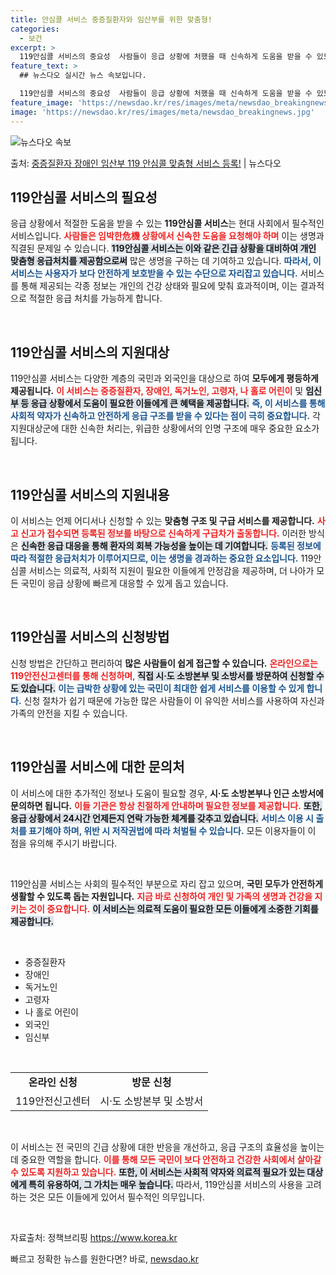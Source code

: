 ```yaml
---
title: 안심콜 서비스 중증질환자와 임산부를 위한 맞춤형!
categories:
  - 보건
excerpt: >
  119안심콜 서비스의 중요성  사람들이 응급 상황에 처했을 때 신속하게 도움을 받을 수 있도록 하는 것은 삶…
feature_text: >
  ## 뉴스다오 실시간 뉴스 속보입니다.

  119안심콜 서비스의 중요성  사람들이 응급 상황에 처했을 때 신속하게 도움을 받을 수 있도록 하는 것은 삶…
feature_image: 'https://newsdao.kr/res/images/meta/newsdao_breakingnews.jpg'
image: 'https://newsdao.kr/res/images/meta/newsdao_breakingnews.jpg'
---
```


![뉴스다오 속보](https://newsdao.kr/res/images/meta/newsdao_breakingnews.jpg)

<p>출처: <a href="https://newsdao.kr/4979" rel="dofollow">중증질환자 장애인 임산부 119 안심콜 맞춤형 서비스 등록!</a> | 뉴스다오</p>

<h2 data-ke-size="size26">119안심콜 서비스의 필요성</h2>
<p data-ke-size="size16">응급 상황에서 적절한 도움을 받을 수 있는 <b>119안심콜 서비스</b>는 현대 사회에서 필수적인 서비스입니다. <b><span style="color: #ee2323;">사람들은 임박한危機 상황에서 신속한 도움을 요청해야 하며</span></b> 이는 생명과 직결된 문제일 수 있습니다. <b><span style="background-color: #21538527;">119안심콜 서비스는 이와 같은 긴급 상황을 대비하여 개인 맞춤형 응급처치를 제공함으로써</span></b> 많은 생명을 구하는 데 기여하고 있습니다. <b><span style="color: #1a5490;">따라서, 이 서비스는 사용자가 보다 안전하게 보호받을 수 있는 수단으로 자리잡고 있습니다.</span></b> 서비스를 통해 제공되는 각종 정보는 개인의 건강 상태와 필요에 맞춰 효과적이며, 이는 결과적으로 적절한 응급 처치를 가능하게 합니다.</p>

<p data-ke-size="size16">&nbsp;</p>

<h2 data-ke-size="size26">119안심콜 서비스의 지원대상</h2>
<p data-ke-size="size16">119안심콜 서비스는 다양한 계층의 국민과 외국인을 대상으로 하여 <b>모두에게 평등하게 제공됩니다.</b> <b><span style="color: #ee2323;">이 서비스는 중증질환자, 장애인, 독거노인, 고령자, 나 홀로 어린이</span></b> 및 <b><span style="background-color: #21538527;">임신부 등 응급 상황에서 도움이 필요한 이들에게 큰 혜택을 제공합니다.</span></b> <b><span style="color: #1a5490;">즉, 이 서비스를 통해 사회적 약자가 신속하고 안전하게 응급 구조를 받을 수 있다는 점이 극히 중요합니다.</span></b> 각 지원대상군에 대한 신속한 처리는, 위급한 상황에서의 인명 구조에 매우 중요한 요소가 됩니다.</p>

<p data-ke-size="size16">&nbsp;</p>

<h2 data-ke-size="size26">119안심콜 서비스의 지원내용</h2>
<p data-ke-size="size16">이 서비스는 언제 어디서나 신청할 수 있는 <b>맞춤형 구조 및 구급 서비스를 제공합니다.</b> <b><span style="color: #ee2323;">사고 신고가 접수되면 등록된 정보를 바탕으로 신속하게 구급차가 출동합니다.</span></b> 이러한 방식은 <b><span style="background-color: #21538527;">신속한 응급 대응을 통해 환자의 회복 가능성을 높이는 데 기여합니다.</span></b> <b><span style="color: #1a5490;">등록된 정보에 따라 적절한 응급처치가 이루어지므로, 이는 생명을 경과하는 중요한 요소입니다.</span></b> 119안심콜 서비스는 의료적, 사회적 지원이 필요한 이들에게 안정감을 제공하며, 더 나아가 모든 국민이 응급 상황에 빠르게 대응할 수 있게 돕고 있습니다.</p>

<p data-ke-size="size16">&nbsp;</p>

<h2 data-ke-size="size26">119안심콜 서비스의 신청방법</h2>
<p data-ke-size="size16">신청 방법은 간단하고 편리하여 <b>많은 사람들이 쉽게 접근할 수 있습니다.</b> <b><span style="color: #ee2323;">온라인으로는 119안전신고센터를 통해 신청하며</span></b>, <b><span style="background-color: #21538527;">직접 시·도 소방본부 및 소방서를 방문하여 신청할 수도 있습니다.</span></b> <b><span style="color: #1a5490;">이는 급박한 상황에 있는 국민이 최대한 쉽게 서비스를 이용할 수 있게 합니다.</span></b> 신청 절차가 쉽기 때문에 가능한 많은 사람들이 이 유익한 서비스를 사용하여 자신과 가족의 안전을 지킬 수 있습니다.</p>

<p data-ke-size="size16">&nbsp;</p>

<h2 data-ke-size="size26">119안심콜 서비스에 대한 문의처</h2>
<p data-ke-size="size16">이 서비스에 대한 추가적인 정보나 도움이 필요할 경우, <b>시·도 소방본부나 인근 소방서에 문의하면 됩니다.</b> <b><span style="color: #ee2323;">이들 기관은 항상 친절하게 안내하며 필요한 정보를 제공합니다.</span></b> <b><span style="background-color: #21538527;">또한, 응급 상황에서 24시간 언제든지 연락 가능한 체계를 갖추고 있습니다.</span></b> <b><span style="color: #1a5490;">서비스 이용 시 출처를 표기해야 하며, 위반 시 저작권법에 따라 처벌될 수 있습니다.</span></b> 모든 이용자들이 이 점을 유의해 주시기 바랍니다.</p>

<p data-ke-size="size16">&nbsp;</p>

<p data-ke-size="size16">119안심콜 서비스는 사회의 필수적인 부분으로 자리 잡고 있으며, <b>국민 모두가 안전하게 생활할 수 있도록 돕는 자원입니다.</b> <b><span style="color: #ee2323;">지금 바로 신청하여 개인 및 가족의 생명과 건강을 지키는 것이 중요합니다.</span></b> <b><span style="background-color: #21538527;">이 서비스는 의료적 도움이 필요한 모든 이들에게 소중한 기회를 제공합니다.</span></b></p>

<p data-ke-size="size16">&nbsp;</p>

<ul>
    <li>중증질환자</li>
    <li>장애인</li>
    <li>독거노인</li>
    <li>고령자</li>
    <li>나 홀로 어린이</li>
    <li>외국인</li>
    <li>임신부</li>
</ul>

<p data-ke-size="size16">&nbsp;</p>

<table style="width: 100%;">
    <tr>
        <td style="text-align: center; height: 17px;"><b>온라인 신청</b></td>
        <td style="text-align: center; height: 17px;"><b>방문 신청</b></td>
    </tr>
    <tr>
        <td style="text-align: center; height: 17px;">119안전신고센터</td>
        <td style="text-align: center; height: 17px;">시·도 소방본부 및 소방서</td>
    </tr>
</table>

<p data-ke-size="size16">&nbsp;</p>

<p data-ke-size="size16">이 서비스는 전 국민의 긴급 상황에 대한 반응을 개선하고, 응급 구조의 효율성을 높이는 데 중요한 역할을 합니다. <b><span style="color: #ee2323;">이를 통해 모든 국민이 보다 안전하고 건강한 사회에서 살아갈 수 있도록 지원하고 있습니다.</span></b> <b><span style="background-color: #21538527;">또한, 이 서비스는 사회적 약자와 의료적 필요가 있는 대상에게 특히 유용하여, 그 가치는 매우 높습니다.</span></b> 따라서, 119안심콜 서비스의 사용을 고려하는 것은 모든 이들에게 있어서 필수적인 의무입니다.</p>

<p data-ke-size="size16">&nbsp;</p>

<p data-ke-size="size16">자료출처: 정책브리핑 <a href="https://https://www.korea.kr" target="_blank">https://www.korea.kr</a></p> 

빠르고 정확한 뉴스를 원한다면? 바로, <a href="https://newsdao.kr" rel="dofollow">newsdao.kr</a>


